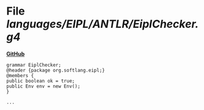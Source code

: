 # File _languages/EIPL/ANTLR/EiplChecker.g4_
**[GitHub](https://github.com/softlang/yas/blob/master/languages/EIPL/ANTLR/EiplChecker.g4)**
```
grammar EiplChecker;
@header {package org.softlang.eipl;}
@members {
public boolean ok = true;
public Env env = new Env();
}

...
```
